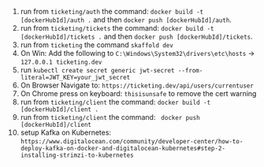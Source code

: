 1. run from `ticketing/auth` the command: `docker build -t [dockerHubId]/auth .` and
   then `docker push [dockerHubId]/auth`.
2. run from `ticketing/tickets` the command: `docker build -t [dockerHubId]/tickets .` and
   then `docker push [dockerHubId]/tickets`.
3. run from `ticketing` the command `skaffold dev`
4. On Win: Add the following to `C:\Windows\System32\drivers\etc\hosts` -> `127.0.0.1 ticketing.dev`
5. run `kubectl create secret generic jwt-secret --from-literal=JWT_KEY=your_jwt_secret`
6. On Browser Navigate to: `https://ticketing.dev/api/users/currentuser`
7. On Chrome press on keyboard: `thisisunsafe` to remove the cert warning
8. run from `ticketing/client` the command: `docker build -t [dockerHubId]/client .`
9. run from `ticketing/client` the command: ` docker push [dockerHubId]/client`
10. setup Kafka on
    Kubernetes: `https://www.digitalocean.com/community/developer-center/how-to-deploy-kafka-on-docker-and-digitalocean-kubernetes#step-2-installing-strimzi-to-kubernetes`
